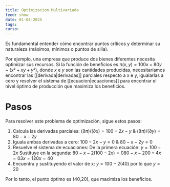 ```yaml
---
title: Optimizacion Multivariada
feed: show
date: 01-04-2025
tags: 
curso:
---
```

Es fundamental entender cómo encontrar puntos críticos y determinar su naturaleza (máximos, mínimos o puntos de silla).

Por ejemplo, una empresa que produce dos bienes diferentes necesita optimizar sus recursos. Si la función de beneficios es $π(x,y) = 100x + 80y - (x² + xy + y²)$, donde $x$ e $y$ son las cantidades producidas, necesitaríamos encontrar las [[derivada|derivadas]] parciales respecto a x e y, igualarlas a cero y resolver el sistema de [[ecuacion|ecuaciones]] para encontrar el nivel óptimo de producción que maximiza los beneficios.

# Pasos

Para resolver este problema de optimización, sigue estos pasos:

1. Calcula las derivadas parciales: $(∂π)/(∂x) = 100 - 2x - y$ &  $(∂π)/(∂y) = 80 - x - 2y$
2. Iguala ambas derivadas a cero: $100 - 2x - y = 0$  &  $80 - x - 2y = 0$
3. Resuelve el sistema de ecuaciones: De la primera ecuación: $y = 100 - 2x$ Sustituye en la segunda: $80 - x - 2(100 - 2x) = 0 80 - x - 200 + 4x = 0 3x = 120 x = 40$
4. Encuentra y sustituyendo el valor de x: $y = 100 - 2(40)$ por lo que  $y = 20$

Por lo tanto, el punto óptimo es (40,20), que maximiza los beneficios.